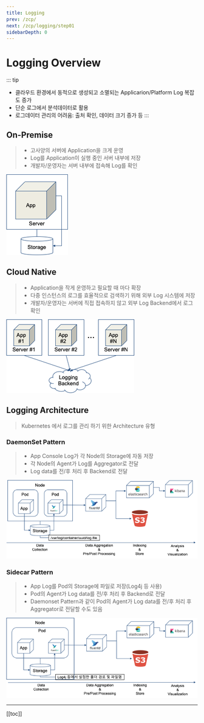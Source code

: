 ```yaml
---
title: Logging
prev: /zcp/
next: /zcp/logging/step01
sidebarDepth: 0
---
```


# Logging Overview
::: tip
* 클라우드 환경에서 동적으로 생성되고 소멸되는 Applicarion/Platform Log 복잡도 증가
* 단순 로그에서 분석데이터로 활용
* 로그데이터 관리의 어려움: 출처 확인, 데이터 크기 증가 등
:::

## On-Premise
> * 고사양의 서버에 Application을 크게 운영
> * Log를 Application이 실행 중인 서버 내부에 저장
> * 개발자/운영자는 서버 내부에 접속해 Log를 확인 

![](./img/2019-01-26-21-20-01.png)

## Cloud Native
> * Application을 작게 운영하고 필요할 때 마다 확장
> * 다중 인스턴스의 로그를 효율적으로 검색하기 위해 외부 Log 시스템에 저장
> * 개발자/운영자는 서버에 직접 접속하지 않고 외부 Log Backend에서 로그 확인

![](./img/2019-01-26-21-20-18.png)

## Logging Architecture
> Kubernetes 에서 로그를 관리 하기 위한 Architecture 유형

### DaemonSet Pattern
> * App Console Log가 각 Node의 Storage에 자동 저장
> * 각 Node의 Agent가 Log를 Aggregator로 전달
> * Log data를 전/후 처리 후 Backend로 전달

![](./img/2019-01-26-21-25-20.png)

### Sidecar Pattern
> * App Log를 Pod의 Storage에 파일로 저장(Log4j 등 사용)
> * Pod의 Agent가 Log data를 전/후 처리 후 Backend로 전달
> * Daemonset Pattern과 같이 Pod의 Agent가 Log data를 전/후 처리 후 Aggregator로 전달할 수도 있음

![](./img/2019-01-26-21-25-34.png)

---
[[toc]]
